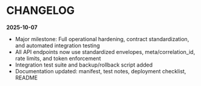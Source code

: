 # CHANGELOG

**2025-10-07**
- Major milestone: Full operational hardening, contract standardization, and automated integration testing
- All API endpoints now use standardized envelopes, meta/correlation_id, rate limits, and token enforcement
- Integration test suite and backup/rollback script added
- Documentation updated: manifest, test notes, deployment checklist, README
